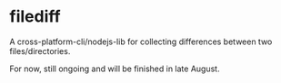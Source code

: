 # filediff
A cross-platform-cli/nodejs-lib for collecting differences between two files/directories.

For now, still ongoing and will be finished in late August.
